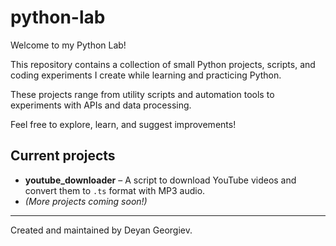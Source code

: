 # python-lab

Welcome to my Python Lab! 

This repository contains a collection of small Python projects, scripts, and coding experiments I create while learning and practicing Python. 

These projects range from utility scripts and automation tools to experiments with APIs and data processing. 

Feel free to explore, learn, and suggest improvements!

## Current projects

- **youtube_downloader** – A script to download YouTube videos and convert them to `.ts` format with MP3 audio.
- *(More projects coming soon!)*

---

Created and maintained by Deyan Georgiev.
